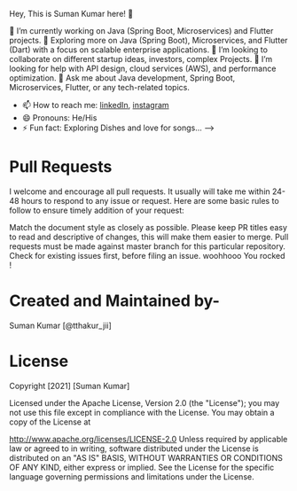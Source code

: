 Hey, This is Suman Kumar here! 👋

🔭 I’m currently working on Java (Spring Boot, Microservices) and Flutter projects.
🌱 Exploring more on Java (Spring Boot), Microservices, and Flutter (Dart) with a focus on scalable enterprise applications.
👯 I’m looking to collaborate on different startup ideas, investors, complex Projects.
🤔 I’m looking for help with API design, cloud services (AWS), and performance optimization.
💬 Ask me about Java development, Spring Boot, Microservices, Flutter, or any tech-related topics.
- 📫 How to reach me: [linkedIn](http://linkedin.com/in/suman-kumar-4851121ba), [instagram](@tthakur_jii)
- 😄 Pronouns: He/His
- ⚡ Fun fact: Exploring Dishes and love for songs...
-->




# Pull Requests

I welcome and encourage all pull requests. It usually will take me within 24-48 hours to respond to any issue or request. Here are some basic rules to follow to ensure timely addition of your request:

Match the document style as closely as possible.
Please keep PR titles easy to read and descriptive of changes, this will make them easier to merge.
Pull requests must be made against master branch for this particular repository.
Check for existing issues first, before filing an issue.
woohhooo You rocked !


# Created and Maintained by-
 Suman Kumar [@tthakur_jii]
 
# License

Copyright [2021] [Suman Kumar]

Licensed under the Apache License, Version 2.0 (the "License"); you may not use this file except in compliance with the License. You may obtain a copy of the License at

   http://www.apache.org/licenses/LICENSE-2.0
Unless required by applicable law or agreed to in writing, software distributed under the License is distributed on an "AS IS" BASIS, WITHOUT WARRANTIES OR CONDITIONS OF ANY KIND, either express or implied. See the License for the specific language governing permissions and limitations under the License.
